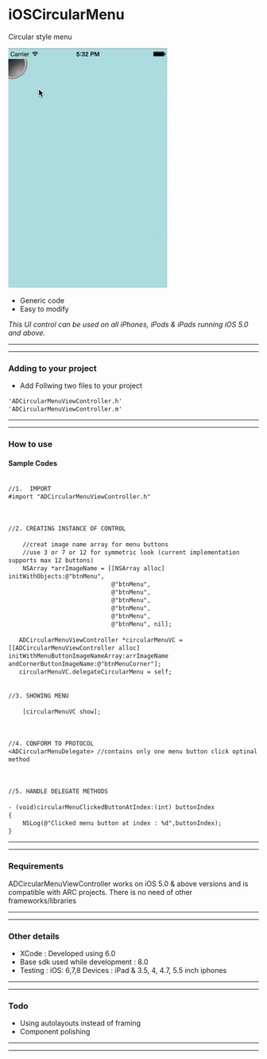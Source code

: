 iOSCircularMenu
===============

Circular style menu


![      ](\circularMenu.gif "") 


* Generic code 
* Easy to modify 

<em>This UI control can be used on all iPhones, iPods & iPads running iOS 5.0 and above.</em>

---
---

### Adding to your project


* Add Follwing two files to your project

```
'ADCircularMenuViewController.h'
'ADCircularMenuViewController.m'
```

---
---

### How to use

#### Sample Codes

```obj-c

//1.  IMPORT
#import "ADCircularMenuViewController.h"



//2. CREATING INSTANCE OF CONTROL

    //creat image name array for menu buttons
    //use 3 or 7 or 12 for symmetric look (current implementation supports max 12 buttons)
    NSArray *arrImageName = [[NSArray alloc] initWithObjects:@"btnMenu",
                             @"btnMenu",
                             @"btnMenu",
                             @"btnMenu",
                             @"btnMenu",
                             @"btnMenu",
                             @"btnMenu", nil];
    
   ADCircularMenuViewController *circularMenuVC = [[ADCircularMenuViewController alloc] initWithMenuButtonImageNameArray:arrImageName andCornerButtonImageName:@"btnMenuCorner"];                                                    
   circularMenuVC.delegateCircularMenu = self;


//3. SHOWING MENU

    [circularMenuVC show];
    


//4. CONFORM TO PROTOCOL
<ADCircularMenuDelegate> //contains only one menu button click optinal method



//5. HANDLE DELEGATE METHODS

- (void)circularMenuClickedButtonAtIndex:(int) buttonIndex
{
    NSLog(@"Clicked menu button at index : %d",buttonIndex);
}

```


---
---

### Requirements

ADCircularMenuViewController works on iOS 5.0 & above versions and is compatible with ARC projects. There is no need of other frameworks/libraries

---
---

### Other details

* XCode : Developed using 6.0
* Base sdk used while development : 8.0
* Testing : iOS: 6,7,8   Devices : iPad & 3.5, 4, 4.7, 5.5 inch iphones

---
---

### Todo

* Using autolayouts instead of framing
* Component polishing

---
---
